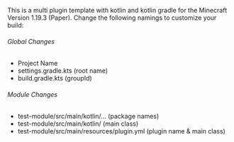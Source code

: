 This is a multi plugin template with kotlin and kotlin gradle for the Minecraft Version 1.19.3 (Paper).
Change the following namings to customize your build:

###### Global Changes
- Project Name
- settings.gradle.kts (root name)
- build.gradle.kts (groupId)

###### Module Changes
- test-module/src/main/kotlin/... (package names)
- test-module/src/main/kotlin/ (main class)
- test-module/src/main/resources/plugin.yml (plugin name & main class)